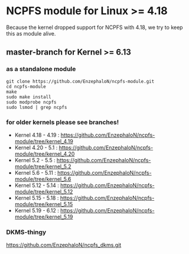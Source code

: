 # NCPFS module for Linux >= 4.18 #
Because the kernel dropped support for NCPFS with 4.18, we try to keep this as module alive.

## master-branch for Kernel >= 6.13 ##

### as a standalone module ###

    git clone https://github.com/EnzephaloN/ncpfs-module.git
    cd ncpfs-module
    make
    sudo make install
    sudo modprobe ncpfs
    sudo lsmod | grep ncpfs

### for older kernels please see branches! ###

- Kernel 4.18 - 4.19 : https://github.com/EnzephaloN/ncpfs-module/tree/kernel_4.19
- Kernel 4.20 - 5.1 : https://github.com/EnzephaloN/ncpfs-module/tree/kernel_4.20
- Kernel 5.2 - 5.5 : https://github.com/EnzephaloN/ncpfs-module/tree/kernel_5.2
- Kernel 5.6 - 5.11 : https://github.com/EnzephaloN/ncpfs-module/tree/kernel_5.6
- Kernel 5.12 - 5.14 : https://github.com/EnzephaloN/ncpfs-module/tree/kernel_5.12
- Kernel 5.15 - 5.18 : https://github.com/EnzephaloN/ncpfs-module/tree/kernel_5.15
- Kernel 5.19 - 6.12 : https://github.com/EnzephaloN/ncpfs-module/tree/kernel_5.19



### DKMS-thingy ###

https://github.com/EnzephaloN/ncpfs_dkms.git
